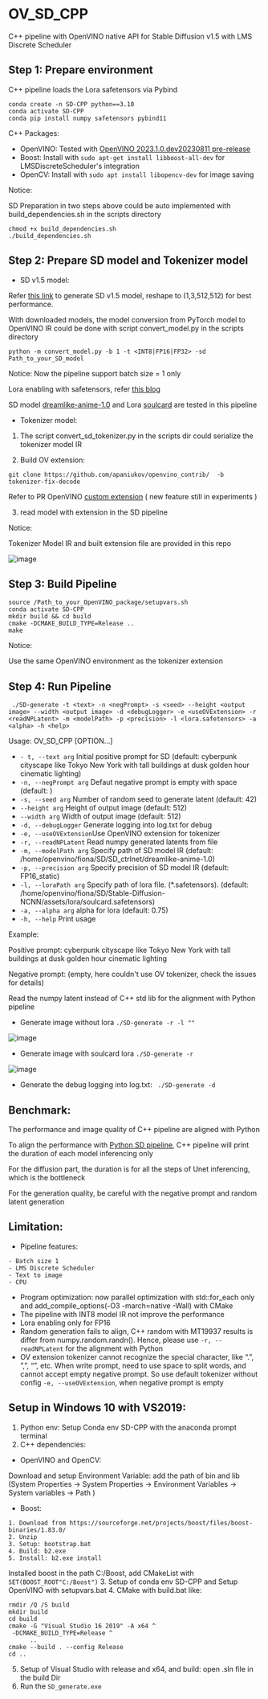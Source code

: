 # OV_SD_CPP
C++ pipeline with OpenVINO native API for Stable Diffusion v1.5 with LMS Discrete Scheduler

## Step 1: Prepare environment
C++ pipeline loads the Lora safetensors via Pybind
```shell
conda create -n SD-CPP python==3.10
conda activate SD-CPP
conda pip install numpy safetensors pybind11
```
C++ Packages:
* OpenVINO:
Tested with [OpenVINO 2023.1.0.dev20230811 pre-release](https://storage.openvinotoolkit.org/repositories/openvino/packages/master/2023.1.0.dev20230811/)
* Boost: Install with `sudo apt-get install libboost-all-dev` for LMSDiscreteScheduler's integration
* OpenCV: Install with `sudo apt install libopencv-dev` for image saving

Notice: 

SD Preparation in two steps above could be auto implemented with build_dependencies.sh in the scripts directory 
```shell
chmod +x build_dependencies.sh
./build_dependencies.sh
```

## Step 2: Prepare SD model and Tokenizer model
* SD v1.5 model:

Refer [this link](https://github.com/intel-innersource/frameworks.ai.openvino.llm.bench/blob/main/public/convert.py#L124-L184) to generate SD v1.5 model, reshape to (1,3,512,512) for best performance.

With downloaded models, the model conversion from PyTorch model to OpenVINO IR could be done with script convert_model.py in the scripts directory 

```shell
python -m convert_model.py -b 1 -t <INT8|FP16|FP32> -sd Path_to_your_SD_model
```
Notice: Now the pipeline support batch size = 1 only

Lora enabling with safetensors, refer [this blog](https://blog.openvino.ai/blog-posts/enable-lora-weights-with-stable-diffusion-controlnet-pipeline) 

SD model [dreamlike-anime-1.0](https://huggingface.co/dreamlike-art/dreamlike-anime-1.0) and Lora [soulcard](https://civitai.com/models/67927?modelVersionId=72591) are tested in this pipeline

* Tokenizer model:
  
1. The script convert_sd_tokenizer.py in the scripts dir could serialize the tokenizer model IR

2. Build OV extension:
 
```git clone https://github.com/apaniukov/openvino_contrib/  -b tokenizer-fix-decode```

Refer to PR OpenVINO [custom extension](https://github.com/openvinotoolkit/openvino_contrib/pull/687) ( new feature still in experiments )

3. read model with extension in the SD pipeline 

Notice:

Tokenizer Model IR and built extension file are provided in this repo

![image](https://github.com/yangsu2022/OV_SD_CPP/assets/102195992/bac14f96-69c9-4ec4-b694-21a62a3176f4)

## Step 3: Build Pipeline

```shell
source /Path_to_your_OpenVINO_package/setupvars.sh
conda activate SD-CPP
mkdir build && cd build
cmake -DCMAKE_BUILD_TYPE=Release ..
make
```
Notice:

Use the same OpenVINO environment as the tokenizer extension

## Step 4: Run Pipeline
```shell
 ./SD-generate -t <text> -n <negPrompt> -s <seed> --height <output image> --width <output image> -d <debugLogger> -e <useOVExtension> -r <readNPLatent> -m <modelPath> -p <precision> -l <lora.safetensors> -a <alpha> -h <help>
```

Usage:
  OV_SD_CPP [OPTION...]

* `- t, --text arg`     Initial positive prompt for SD  (default: cyberpunk cityscape like Tokyo New York  with tall buildings at dusk golden hour cinematic lighting)
* `-n, --negPrompt arg` Defaut negative prompt is empty with space (default: )
* `-s, --seed arg`      Number of random seed to generate latent (default: 42)
* `--height arg`        Height of output image (default: 512)
* `--width arg`         Width of output image (default: 512)
* `-d, --debugLogger`   Generate logging into log.txt for debug
* `-e, --useOVExtension`Use OpenVINO extension for tokenizer
* `-r, --readNPLatent`  Read numpy generated latents from file
* `-m, --modelPath arg` Specify path of SD model IR (default: /home/openvino/fiona/SD/SD_ctrlnet/dreamlike-anime-1.0)
* `-p, --precision arg` Specify precision of SD model IR (default: FP16_static)
* `-l, --loraPath arg`  Specify path of lora file. (*.safetensors). (default: /home/openvino/fiona/SD/Stable-Diffusion-NCNN/assets/lora/soulcard.safetensors)
* `-a, --alpha arg`     alpha for lora (default: 0.75)
* `-h, --help`          Print usage

Example:

Positive prompt: cyberpunk cityscape like Tokyo New York  with tall buildings at dusk golden hour cinematic lighting

Negative prompt: (empty, here couldn't use OV tokenizer, check the issues for details)  

Read the numpy latent instead of C++ std lib for the alignment with Python pipeline 

* Generate image without lora ` ./SD-generate -r -l "" `

![image](https://github.com/intel-sandbox/OV_SD_CPP/assets/102195992/66047d66-08a3-4272-abdc-7999d752eea0)

* Generate image with soulcard lora ` ./SD-generate -r `

![image](https://github.com/intel-sandbox/OV_SD_CPP/assets/102195992/0f6e2e3e-74fe-4bd4-bb86-df17cb4bf3f8)

* Generate the debug logging into log.txt: ` ./SD-generate -d`

## Benchmark:
The performance and image quality of C++ pipeline are aligned with Python

To align the performance with [Python SD pipeline](https://github.com/FionaZZ92/OpenVINO_sample/tree/master/SD_controlnet),
C++ pipeline will print the duration of each model inferencing only

For the diffusion part, the duration is for all the steps of Unet inferencing, which is the bottleneck

For the generation quality, be careful with the negative prompt and random latent generation

## Limitation:
* Pipeline features:
```shell
- Batch size 1
- LMS Discrete Scheduler
- Text to image
- CPU
```
* Program optimization:
now parallel optimization with std::for_each only and add_compile_options(-O3 -march=native -Wall) with CMake
* The pipeline with INT8 model IR not improve the performance  
* Lora enabling only for FP16
* Random generation fails to align, C++ random with MT19937 results is differ from numpy.random.randn(). Hence, please use `-r, --readNPLatent` for the alignment with Python 
* OV extension tokenizer cannot recognize the special character, like “.”, ”,”, “”, etc. When write prompt, need to use space to split words, and cannot accept empty negative prompt.
So use default tokenizer without config `-e, --useOVExtension`, when negative prompt is empty
  
## Setup in Windows 10 with VS2019:
1. Python env: Setup Conda env SD-CPP with the anaconda prompt terminal
2. C++ dependencies:
* OpenVINO and OpenCV:

Download and setup Environment Variable: add the path of bin and lib
(System Properties -> System Properties -> Environment Variables -> System variables -> Path )
* Boost:
```shell
1. Download from https://sourceforge.net/projects/boost/files/boost-binaries/1.83.0/
2. Unzip
3. Setup: bootstrap.bat 
4. Build: b2.exe
5. Install: b2.exe install
```
Installed boost in the path C:/Boost, add CMakeList with `SET(BOOST_ROOT"C:/Boost")`
3. Setup of conda env SD-CPP and Setup OpenVINO with setupvars.bat
4. CMake with build.bat like:
```shell
rmdir /Q /S build
mkdir build
cd build
cmake -G "Visual Studio 16 2019" -A x64 ^
 -DCMAKE_BUILD_TYPE=Release ^
      ..
cmake --build . --config Release
cd ..
```
5. Setup of Visual Studio with release and x64, and build: open .sln file in the build Dir
6. Run the `SD_generate.exe`
